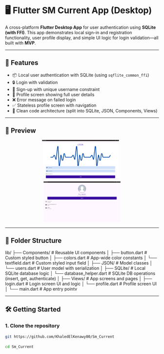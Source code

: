 # 🖥️ Flutter SM Current App (Desktop)

A cross-platform **Flutter Desktop App** for user authentication using **SQLite (with FFI)**. This app demonstrates local sign-in and registration functionality, user profile display, and simple UI logic for login validation—all built with **MVP**.

---

## 🚀 Features

- 📦 Local user authentication with SQLite (using `sqflite_common_ffi`)
- 🔒 Login with validation
- 📝 Sign-up with unique username constraint
- 👤 Profile screen showing full user details
- ❌ Error message on failed login
- ✅ Stateless profile screen with navigation
- 🎯 Clean code architecture (split into SQLite, JSON, Components, Views)

---

## 📸 Preview

<p align="center">
  <img src="assets/Screenshot 2025-05-29 211224.png" alt="Login Screen" width="50%" style="margin-right: 10px;" />
  <img src="assets/Screenshot 2025-05-29 211250.png" alt="Profile Screen" width="50%" style="margin: 0 10px;" />
</p>

---

## 📁 Folder Structure

lib/
├── Components/ # Reusable UI components
│ ├── button.dart # Custom styled button
│ ├── colors.dart # App-wide color constants
│ └── textfield.dart # Custom styled input field
│
├── JSON/ # Model classes
│ └── users.dart # User model with serialization
│
├── SQLite/ # Local SQLite database logic
│ └── database_helper.dart # SQLite DB operations (insert, get, authenticate)
│
├── Views/ # App screens and pages
│ ├── login.dart # Login screen UI and logic
│ └── profile.dart # Profile screen UI
│
└── main.dart # App entry pointv


---

## 🛠️ Getting Started

### 1. Clone the repository

```bash
git https://github.com/KhaledElKenawy00/Sm_Current

cd Sm_Current

